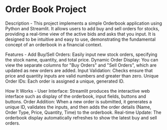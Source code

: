 # Order Book Project

Description -
This project implements a simple Orderbook application using Python and Streamlit. It allows users to add buy and sell orders for stocks, providing a real-time view of the active bids and asks that you input. It is designed to be intuitive and easy to use, demonstrating the fundamental concept of an orderbook in a financial context.

Features -
Add Buy/Sell Orders: Easily input new stock orders, specifying the stock name, quantity, and total price.
Dynamic Order Display: You can view the separate columns for "Buy Orders" and "Sell Orders", which are updated as new orders are added.
Input Validation: Checks ensure that price and quantity inputs are valid numbers and greater than zero.
Unique Order IDs: Each order is assigned a unique, generated ID.

How It Works -
User Interface: Streamlit produces the interactive web interface such as display of the orderbook, input fields, buttons and buttons.
Order Addition: When a new order is submitted, it generates a unique ID, validates the inputs, and then adds the order details (Name, Order Type, Price, Quantity, Time) to the orderbook.
Real-time Update: The orderbook display automatically refreshes to show the latest buy and sell orders.
